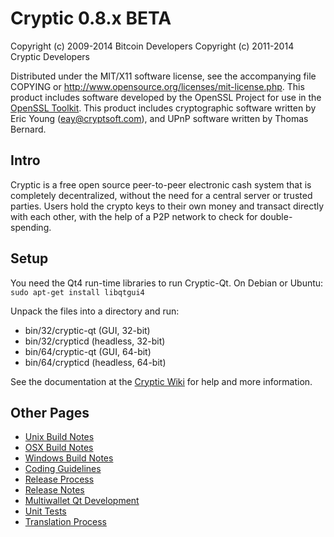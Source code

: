 Cryptic 0.8.x BETA
====================

Copyright (c) 2009-2014 Bitcoin Developers
Copyright (c) 2011-2014 Cryptic Developers

Distributed under the MIT/X11 software license, see the accompanying
file COPYING or http://www.opensource.org/licenses/mit-license.php.
This product includes software developed by the OpenSSL Project for use in the [OpenSSL Toolkit](http://www.openssl.org/). This product includes
cryptographic software written by Eric Young ([eay@cryptsoft.com](mailto:eay@cryptsoft.com)), and UPnP software written by Thomas Bernard.


Intro
---------------------
Cryptic is a free open source peer-to-peer electronic cash system that is
completely decentralized, without the need for a central server or trusted
parties.  Users hold the crypto keys to their own money and transact directly
with each other, with the help of a P2P network to check for double-spending.


Setup
---------------------
You need the Qt4 run-time libraries to run Cryptic-Qt. On Debian or Ubuntu:
	`sudo apt-get install libqtgui4`

Unpack the files into a directory and run:

- bin/32/cryptic-qt (GUI, 32-bit)
- bin/32/crypticd (headless, 32-bit)
- bin/64/cryptic-qt (GUI, 64-bit)
- bin/64/crypticd (headless, 64-bit)

See the documentation at the [Cryptic Wiki](http://cryptic.info)
for help and more information.


Other Pages
---------------------
- [Unix Build Notes](build-unix.md)
- [OSX Build Notes](build-osx.md)
- [Windows Build Notes](build-msw.md)
- [Coding Guidelines](coding.md)
- [Release Process](release-process.md)
- [Release Notes](release-notes.md)
- [Multiwallet Qt Development](multiwallet-qt.md)
- [Unit Tests](unit-tests.md)
- [Translation Process](translation_process.md)
